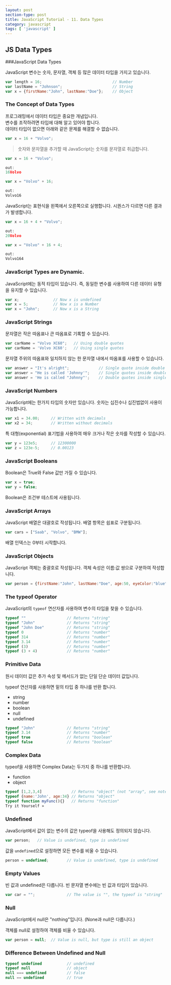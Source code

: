 ```yaml
---
layout: post
section-type: post
title: JavaScript Tutorial - 11. Data Types
category: javascript
tags: [ 'javascript' ]
---
```


## JS Data Types

###JavaScript Data Types

JavaScript 변수는 숫자, 문자열, 객체 등 많은 데이터 타입을 가지고 있습니다.
```JavaScript
var length = 16;                               // Number
var lastName = "Johnson";                      // String
var x = {firstName:"John", lastName:"Doe"};    // Object
```

### The Concept of Data Types

프로그래밍에서 데이터 타입은 중요한 개념입니다.  
변수를 조작하려면 타입에 대해 알고 있어야 합니다.  
데이터 타입이 없으면 아래와 같은 문제를 해결할 수 없습니다.

```JavaScript
var x = 16 + "Volvo";
```

> 숫자와 문자열을 추가할 때 JavaScript는 숫자를 문자열로 취급합니다.

```JavaScript
var x = 16 + "Volvo";

out:
16Volvo
```

```JavaScript
var x = "Volvo" + 16;

out:
Volvo16
```

JavaScript는 표현식을 왼쪽에서 오른쪽으로 실행합니다. 시퀀스가 다르면 다른 결과가 발생합니다.

```JavaScript
var x = 16 + 4 + "Volvo";

out:
20Volvo
```

```JavaScript
var x = "Volvo" + 16 + 4;

out:
Volvo164
```

### JavaScript Types are Dynamic.

JavaScript에는 동적 타입이 있습니다. 즉, 동일한 변수를 사용하여 다른 데이터 유형을 유지할 수 있습니다.

```JavaScript
var x;               // Now x is undefined
var x = 5;           // Now x is a Number
var x = "John";      // Now x is a String
```

### JavaScript Strings

문자열은 작은 따옴표나 큰 따옴표로 기록할 수 있습니다.

```JavaScript
var carName = "Volvo XC60";   // Using double quotes
var carName = 'Volvo XC60';   // Using single quotes
```

문자열 주위의 따옴표와 일치하지 않는 한 문자열 내에서 따옴표를 사용할 수 있습니다.

```JavaScript
var answer = "It's alright";             // Single quote inside double quotes
var answer = "He is called 'Johnny'";    // Single quotes inside double quotes
var answer = 'He is called "Johnny"';    // Double quotes inside single quotes
```

### JavaScript Numbers

JavaScript에는 한가지 타입의 숫자만 있습니다. 숫자는 십진수나 십진법없이 사용이 가능합니다.

```JavaScript
var x1 = 34.00;     // Written with decimals
var x2 = 34;        // Written without decimals
```

특 대형(exponential) 표기법을 사용하여 매우 크거나 작은 숫자를 작성할 수 있습니다.

```JavaScript
var y = 123e5;      // 12300000
var z = 123e-5;     // 0.00123
```

### JavaScript Booleans

Boolean은 True와 False 값만 가질 수 있습니다.

```JavaScript
var x = true;
var y = false;
```

Boolean은 조건부 테스트에 사용됩니다.

### JavaScript Arrays

JavaScript 배열은 대괄호로 작성됩니다. 배열 항목은 쉽표로 구분됩니다.

```JavaScript
var cars = ["Saab", "Volvo", "BMW"];
```

배열 인덱스는 0부터 시작합니다.

### JavaScript Objects

JavaScript 객체는 중괄호로 작성됩니다. 객체 속성은 이름:값 쌍으로 구분하여 작성합니다.

```JavaScript
var person = {firstName:"John", lastName:"Doe", age:50, eyeColor:"blue"};
```

### The typeof Operator

JavaScript의 `typeof` 연산자를 사용하여 변수의 타입을 찾을 수 있습니다.

```JavaScript
typeof ""                  // Returns "string"
typeof "John"              // Returns "string"
typeof "John Doe"          // Returns "string"
typeof 0                   // Returns "number"
typeof 314                 // Returns "number"
typeof 3.14                // Returns "number"
typeof (3)                 // Returns "number"
typeof (3 + 4)             // Returns "number"
```

### Primitive Data

원시 데이터 값은 추가 속성 및 메서드가 없는 단일 단순 데이터 값입니다.

typeof 연산자를 사용하면 밑의 타입 중 하나를 반환 합니다.

- string
- number
- boolean
- null
- undefined

```JavaScript
typeof "John"              // Returns "string"
typeof 3.14                // Returns "number"
typeof true                // Returns "boolean"
typeof false               // Returns "boolean"
```

### Complex Data

typeof을 사용하면 Complex Data는 두가지 중 하나를 반환합니다.

- function
- object

```JavaScript
typeof [1,2,3,4]             // Returns "object" (not "array", see note below)
typeof {name:'John', age:34} // Returns "object"
typeof function myFunc(){}   // Returns "function"
Try it Yourself »
```

### Undefined

JavaScript에서 값이 없는 변수의 값은 typeof을 사용해도 정의되지 않습니다.

```JavaScript
var person;   // Value is undefined, type is undefined
```

값을 `undefined`으로 설정하면 모든 변수를 비울 수 있습니다.

```JavaScript
person = undefined;        // Value is undefined, type is undefined
```

### Empty Values

빈 값과 undefined은 다릅니다. 빈 문자열 변수에는 빈 값과 타입이 있습니다.

```JavaScript
var car = "";              // The value is "", the typeof is "string"
```

### Null

JavaScript에서 null은 "nothing"입니다. (None과 null은 다릅니다.)  

객체를 null로 설정하여 객체를 비울 수 있습니다.

```JavaScript
var person = null;  // Value is null, but type is still an object
```

### Difference Between Undefined and Null

```JavaScript
typeof undefined           // undefined
typeof null                // object
null === undefined         // false
null == undefined          // true
```
